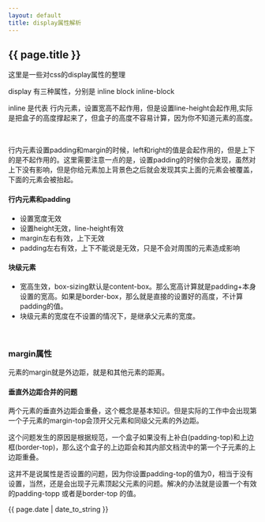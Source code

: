 ```yaml
---
layout: default
title: display属性解析
---
```


<h2>{{ page.title }}</h2>
<p class="siamess-left">这里是一些对css的display属性的整理</p>
<p>display 有三种属性，分别是 inline block inline-block</p>
<p>inline 是代表 行内元素，设置宽高不起作用，但是设置line-height会起作用,实际是把盒子的高度撑起来了，但盒子的高度不容易计算，因为你不知道元素的高度。</p><br>
<p>行内元素设置padding和margin的时候，left和right的值是会起作用的，但是上下的是不起作用的。这里需要注意一点的是，设置padding的时候你会发现，虽然对上下没有影响，但是你给元素加上背景色之后就会发现其实上面的元素会被覆盖，下面的元素会被抬起。</p>
<h4 class="siamess-left">行内元素和padding</h4>
<ul>
	<li>设置宽度无效</li>
	<li>设置height无效，line-height有效</li>
	<li>margin左右有效，上下无效</li>
	<li>padding左右有效，上下不能说是无效，只是不会对周围的元素造成影响</li>
</ul>
<h4 class="siamess-left">块级元素</h4>
<ul>
	<li>宽高生效，box-sizing默认是content-box。那么宽高计算就是padding+本身设置的宽高。如果是border-box，那么就是直接的设置好的高度，不计算padding的值。</li>
	<li>块级元素的宽度在不设置的情况下，是继承父元素的宽度。</li>
</ul>
<br>
<h3 class="siamess-left">margin属性</h3>
<p>
	元素的margin就是外边距，就是和其他元素的距离。
</p>
<h4 class="siamess-left">垂直外边距合并的问题</h4>
<p>两个元素的垂直外边距会重叠，这个概念是基本知识。但是实际的工作中会出现第一个子元素的margin-top会顶开父元素和同级父元素的外边距。</p>
<p class="important">这个问题发生的原因是根据规范，一个盒子如果没有上补白(padding-top)和上边框(border-top)，那么这个盒子的上边距会和其内部文档流中的第一个子元素的上边距重叠。</p>
<p>这并不是说属性是否设置的问题，因为你设置padding-top的值为0，相当于没有设置，当然，还是会出现子元素顶起父元素的问题。解决的办法就是设置一个有效的padding-topp 或者是border-top 的值。</p>
<p></p>

<p>{{ page.date | date_to_string }}</p>